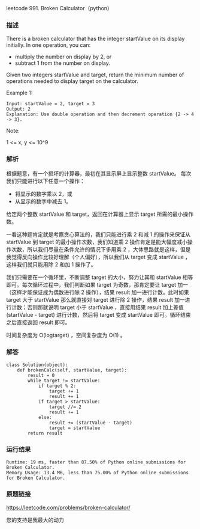 leetcode  991. Broken Calculator（python）




### 描述


There is a broken calculator that has the integer startValue on its display initially. In one operation, you can:

* multiply the number on display by 2, or
* subtract 1 from the number on display.

Given two integers startValue and target, return the minimum number of operations needed to display target on the calculator.


Example 1:

	Input: startValue = 2, target = 3
	Output: 2
	Explanation: Use double operation and then decrement operation {2 -> 4 -> 3}.






Note:

1 <= x, y <= 10^9


### 解析


根据题意，有一个损坏的计算器，最初在其显示屏上显示整数 startValue。 每次我们只能进行以下任意一个操作：

* 将显示的数字乘以 2，或
* 从显示的数字中减去 1。

给定两个整数 startValue 和 target，返回在计算器上显示 target 所需的最小操作数。

一看这种题肯定就是考察贪心算法的，我们只能进行乘 2 和减 1 的操作来保证从 startValue 到 target 的最小操作次数，我们知道乘 2 操作肯定是能大幅度减小操作次数，所以我们尽量在条件允许的情况下多用乘 2 ，大体思路就是这样，但是我觉得反向操作比较好理解（个人偏好），所以我们从 target 变成 startValue ，这样我们就只能用除 2 和加 1 操作了。

我们只需要在一个循环里，不断调整 target 的大小，努力让其和 startValue 相等即可。每次循环过程中，我们判断如果 target 为奇数，那肯定要让 target 加一（这样才能保证成为偶数进行除 2 操作），结果 result 加一进行计数。此时如果 target 大于 startValue 那么就直接对 target 进行除 2 操作，结果 result 加一进行计数；否则那就说明 target 小于 startValue ，直接用结果 result 加上差值 (startValue - target) 进行计数，然后将 target 变成 startValue 即可。循环结束之后直接返回 result 即可。

时间复杂度为 O(logtarget) ，空间复杂度为 O(1)  。

### 解答
				

	class Solution(object):
	    def brokenCalc(self, startValue, target):
	        result = 0
	        while target != startValue:
	            if target % 2:
	                target += 1
	                result += 1
	            if target > startValue:
	                target //= 2
	                result += 1
	            else:
	                result += (startValue - target)
	                target = startValue
	        return result
	        
        
            	      
			
### 运行结果

	Runtime: 19 ms, faster than 87.50% of Python online submissions for Broken Calculator.
	Memory Usage: 13.4 MB, less than 75.00% of Python online submissions for Broken Calculator.

### 原题链接


https://leetcode.com/problems/broken-calculator/


您的支持是我最大的动力
